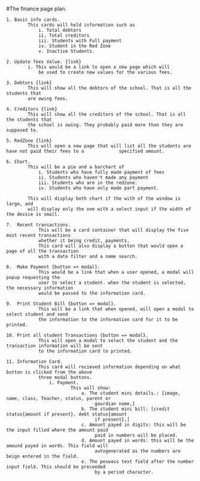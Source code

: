 #The finance page plan.

	1. Basic info cards.
			This cards will hold information such as
				i. Total debtors
				ii. Total creditors
				iii. Students with Full payment
				iv. Student in the Red Zone
				v. Inactive Students.
				
	2. Update fees Value. {link}
			i. This would be a link to open a new page which will
				be used to create new values for the various fees.
	
	3. Debtors {link}
			This will show all the debtors of the school. That is all the students that 
			are owing fees.

	4. Creditors {link} 
			This will show all the creditors of the school. That is all the students that 
			the school is owing. They probably paid more than they are supposed to.

	5. RedZone {link}
			This will open a new page that will list all the students are have not paid their fees to a 			specified amount.

	6. Chart.
			This will be a pie and a barchart of 
				i. Students who have fully made payment of fees
				ii. Students who haven't made any payment
				iii. Students who are in the redzone.
				iv. Students who have only made part payment.
			
			This will display both chart if the with of the window is large, and 
			will display only the one with a select input if the width of the device is small.

	7.  Recent transactions.
				This will be a card container that will display the five most recent transactions 
				whether it being credit, payments,
				This card will also display a button that would open a page of all the transaction
				with a date filter and a name search.

	8.	Make Payment {button => modal}.
				This would be a link that when a user opened, a modal will popup requesting the 
				user to select a student. when the student is selected, the necessary information 
				would be passed to the information card.
	
	9.	Print Student Bill {button => modal}.
				This will be a link that when opened, will open a modal to select student and send
				the information to the information card for it to be printed.

	10. Print all student Transactions {button => modal}.
				This will open a modal to select the student and the transaction information will be sent
				to the information card to printed.		

	11.	Information Card.
				This card will recieved information depending on what button is clicked from the above
				three modal buttons.
					i. Payment. 
							This will show:
								a. The student mini details.: [image, name, class, Teacher, status, parent or
									 gaurdian name,]
								b. The student mini bill: [credit status{amount if present}, debt status{amount
									 if present},]
								c. Amount payed in digits: this will be the input filled where the amount paid
									 paid in numbers will be placed.
								d. Amount payed in words: this will be the amound payed in words. This field will
									 autogenerated as the numbers are beign entered in the field.
								e. The peswass text field after the number input field. This should be preceeded
									 by a period character.
